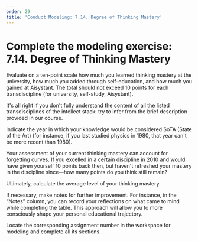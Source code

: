 ```yaml
---
order: 29
title: 'Conduct Modeling: 7.14. Degree of Thinking Mastery'
---
```


# Complete the modeling exercise: 7.14. Degree of Thinking Mastery

Evaluate on a ten-point scale how much you learned thinking mastery at the university, how much you added through self-education, and how much you gained at Aisystant. The total should not exceed 10 points for each transdiscipline (for university, self-study, Aisystant).

It's all right if you don't fully understand the content of all the listed transdisciplines of the intellect stack: try to infer from the brief description provided in our course.

Indicate the year in which your knowledge would be considered SoTA (State of the Art) (for instance, if you last studied physics in 1980, that year can't be more recent than 1980).

Your assessment of your current thinking mastery can account for forgetting curves. If you excelled in a certain discipline in 2010 and would have given yourself 10 points back then, but haven't refreshed your mastery in the discipline since—how many points do you think still remain?

Ultimately, calculate the average level of your thinking mastery.

If necessary, make notes for further improvement. For instance, in the “Notes” column, you can record your reflections on what came to mind while completing the table. This approach will allow you to more consciously shape your personal educational trajectory.

Locate the corresponding assignment number in the workspace for modeling and complete all its sections.